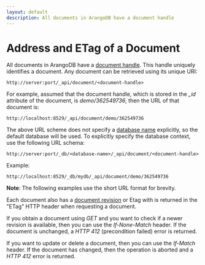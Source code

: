 ```yaml
---
layout: default
description: All documents in ArangoDB have a document handle
---
```

Address and ETag of a Document
==============================

All documents in ArangoDB have a [document handle](glossary.html#document-handle). This handle uniquely identifies 
a document. Any document can be retrieved using its unique URI:

    http://server:port/_api/document/<document-handle>

For example, assumed that the document handle, which is stored in the *_id*
attribute of the document, is *demo/362549736*, then the URL of that document
is:

    http://localhost:8529/_api/document/demo/362549736

The above URL scheme does not specify a [database name](glossary.html#database-name) explicitly, so the 
default database will be used. To explicitly specify the database context, use
the following URL schema:

    http://server:port/_db/<database-name>/_api/document/<document-handle>

Example:

    http://localhost:8529/_db/mydb/_api/document/demo/362549736

**Note**: The following examples use the short URL format for brevity.

Each document also has a [document revision](glossary.html#document-revision) or Etag with is returned in the
"ETag" HTTP header when requesting a document.

If you obtain a document using *GET* and you want to check if a newer revision
is available, then you can use the *If-None-Match* header. If the document is
unchanged, a *HTTP 412* (precondition failed) error is returned.

If you want to update or delete a document, then you can use the *If-Match*
header. If the document has changed, then the operation is aborted and a *HTTP
412* error is returned.

